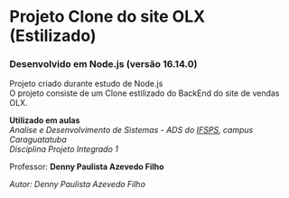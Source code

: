 # Projeto Clone do site OLX (Estilizado)

### Desenvolvido em Node.js (versão 16.14.0)

Projeto criado durante estudo de Node.js  
O projeto consiste de um Clone estilizado do BackEnd do site de vendas OLX.

**Utilizado em aulas**  
_Analise e Desenvolvimento de Sistemas - ADS do [IFSPS](https://www.ifspcaraguatatuba.edu.br/), campus Caraguatatuba_  
_Disciplina Projeto Integrado 1_

Professor: **Denny Paulista Azevedo Filho**


_Autor: Denny Paulista Azevedo Filho_

